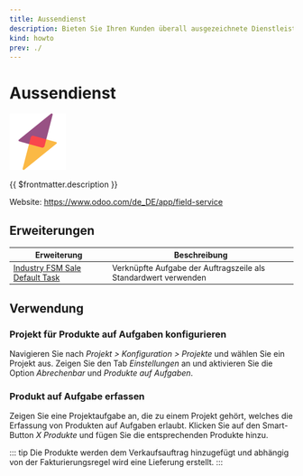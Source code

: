```yaml
---
title: Aussendienst
description: Bieten Sie Ihren Kunden überall ausgezeichnete Dienstleistungen an.
kind: howto
prev: ./
---
```

# Aussendienst
![](attachments/icons_odoo_industry_fsm.png)

{{ $frontmatter.description }}

Website: <https://www.odoo.com/de_DE/app/field-service>

## Erweiterungen

| Erweiterung                                                                 | Beschreibung                                                                                   |
| --------------------------------------------------------------------------- | ---------------------------------------------------------------------------------------------- |
| [Industry FSM Sale Default Task](Industry%20FSM%20Sale%20Default%20Task.md) | Verknüpfte Aufgabe der Auftragszeile als Standardwert verwenden |

## Verwendung

### Projekt für Produkte auf Aufgaben konfigurieren

Navigieren Sie nach *Projekt > Konfiguration > Projekte* und wählen Sie ein Projekt aus. Zeigen Sie den Tab *Einstellungen* an und aktivieren Sie die Option *Abrechenbar* und *Produkte auf Aufgaben*.

### Produkt auf Aufgabe erfassen

Zeigen Sie eine Projektaufgabe an, die zu einem Projekt gehört, welches die Erfassung von Produkten auf Aufgaben erlaubt. Klicken Sie auf den Smart-Button *X Produkte* und fügen Sie die entsprechenden Produkte hinzu.

::: tip
Die Produkte werden dem Verkaufsauftrag hinzugefügt und abhängig von der Fakturierungsregel wird eine Lieferung erstellt.
:::